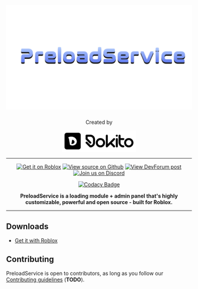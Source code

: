 <!-- Links + images -->
[ps/codacy/link]: https://app.codacy.com/gh/darkpixlz/PreloadService?utm_source=github.com&utm_medium=referral&utm_content=darkpixlz/PreloadService&utm_campaign=Badge_Grade_Settings
[ps/github/contributing]: https://github.com/Dokito-Development/PreloadService/CONTRIBUTING.md
[ps/github]: https://github.com/Dokito-Development/PreloadService
[ps/roblox/download]: https://www.roblox.com/library/8786906886/-
[ps/roblox/post]: https://devforum.roblox.com/t/-/1663119
[dokito/github]: https://github.com/Dokito-Development
[ps/discord]: https://discord.gg/c8dC4k3J5Y

[ps/logo]: /assets/preloadservice-logo.png
[ps/codacy/badge]: https://api.codacy.com/project/badge/Grade/05a9f8ffba6f42e2899a2ad8d1cdf54d

[icons/github]: https://gist.github.com/csqrl/0dbc95191f239b631c3874f4ccf114e2/raw/github_source.svg
[icons/discord]: https://gist.github.com/csqrl/0dbc95191f239b631c3874f4ccf114e2/raw/discord-icon.svg
[icons/roblox-dev]: https://gist.github.com/csqrl/0dbc95191f239b631c3874f4ccf114e2/raw/roblox_dev.svg
[icons/roblox-dev/icon]: https://gist.github.com/csqrl/0dbc95191f239b631c3874f4ccf114e2/raw/roblox_dev-icon.svg

# ![PreloadService][ps/logo]

<div align="center">

Created by

[<img alt="Dokito" src="/assets/dokito-logo-no-background.png" width=200>][dokito/github]

</div>

---

<div align="center">

[![Get it on Roblox][icons/roblox-dev]][ps/roblox/download]
[![View source on Github][icons/github]][ps/github]
[![View DevForum post][icons/roblox-dev/icon]][ps/roblox/post]
[![Join us on Discord][icons/discord]][ps/discord]

[![Codacy Badge][ps/codacy/badge]][ps/codacy/link]

**PreloadService is a loading module + admin panel that's highly customizable, powerful and open source - built for Roblox.**

</div>

---
## Downloads
- [Get it with Roblox][ps/roblox/download]

## Contributing
PreloadService is open to contributors, as long as you follow our [Contributing guidelines][ps/github/contributing] (**TODO**).
